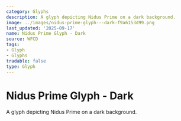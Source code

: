 ```yaml
---
category: Glyphs
description: A glyph depicting Nidus Prime on a dark background.
image: ../images/nidus-prime-glyph---dark-f9a6153d99.png
last_updated: '2025-09-17'
name: Nidus Prime Glyph - Dark
source: WFCD
tags:
- Glyph
- Glyphs
tradable: false
type: Glyph
---
```


# Nidus Prime Glyph - Dark

A glyph depicting Nidus Prime on a dark background.

